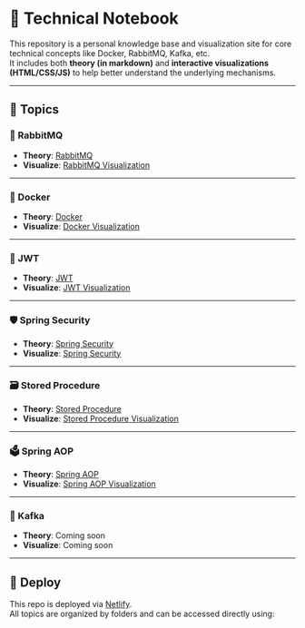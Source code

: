 # 🧠 Technical Notebook

This repository is a personal knowledge base and visualization site for core technical concepts like Docker, RabbitMQ, Kafka, etc.  
It includes both **theory (in markdown)** and **interactive visualizations (HTML/CSS/JS)** to help better understand the underlying mechanisms.

---

## 📘 Topics

### 🐇 RabbitMQ
- **Theory**: [RabbitMQ](RabbitMQ/RabbitMQ.markdown)  
- **Visualize**: [RabbitMQ Visualization](https://chipper-sopapillas-7b23db.netlify.app/rabbitmq/rabbitmq)

---

### 🐳 Docker
- **Theory**: [Docker](Docker/Docker.markdown)
- **Visualize**: [Docker Visualization](https://chipper-sopapillas-7b23db.netlify.app/Docker/Docker)

---

### 🔐 JWT
- **Theory**: [JWT](JWT/JWT.markdown)
- **Visualize**: [JWT Visualization](https://chipper-sopapillas-7b23db.netlify.app/JWT/JWT)

---

### 🛡️ Spring Security
- **Theory**: [Spring Security](SpringSecurity/SpringSecurity.markdown)
- **Visualize**: [Spring Security](https://chipper-sopapillas-7b23db.netlify.app/SpringSecurity/SpringSecurity)

---

### 🗃️ Stored Procedure
- **Theory**: [Stored Procedure](StoredProcedure/StoredProcedure.markdown)
- **Visualize**: [Stored Procedure Visualization](https://chipper-sopapillas-7b23db.netlify.app/StoredProcedure/StoredProcedure.html)

---

### 🗳️ Spring AOP
- **Theory**: [Spring AOP](SpringAOP/SpringAOP.markdown)
- **Visualize**: [Spring AOP Visualization](https://chipper-sopapillas-7b23db.netlify.app/SpringAOP/SpringAOP.html)

---

### 📨 Kafka
- **Theory**: Coming soon  
- **Visualize**: Coming soon

---

## 🚀 Deploy
This repo is deployed via [Netlify](https://www.netlify.com/).  
All topics are organized by folders and can be accessed directly using:

